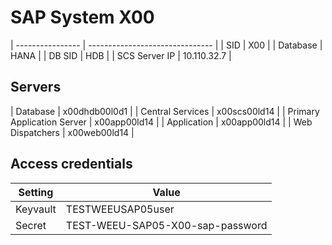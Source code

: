 # SAP System X00

| ---------------- | ------------------------------- |
| SID              | X00                          |
| Database         | HANA                     |
| DB SID           | HDB                       |
| SCS Server IP    | 10.110.32.7                    |

## Servers
| Database                    | x00dhdb00l0d1          |
| Central Services            | x00scs00ld14         |
| Primary Application Server  | x00app00ld14          |
| Application                 | x00app00ld14 |
| Web Dispatchers             | x00web00ld14     |


## Access credentials

| Setting          | Value                           |
| ---------------- | ------------------------------- |
| Keyvault         | TESTWEEUSAP05user                      |
| Secret           | TEST-WEEU-SAP05-X00-sap-password                |
